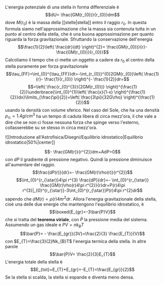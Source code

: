 L'energia potenziale di una stella in forma differenziale è
$$dU= \frac{GM(r_{0})}{r_{0}}dm$$
dove $M(r_{0})$ è la massa della [[stelle|stella]] entro il raggio $r_{0}$. In questa formula siamo nell'approssimazione che la massa sia contenuta tutta in un punto al centro della stella, che è una buona approssimazione per quanto riguarda la forza gravitazionale. Sfruttando la conservazione dell'energia
$$\frac{1}{2}\left( \frac{dr}{dt} \right)^{2}= \frac{GM(r_{0})}{r}- \frac{GM(r_{0})}{r_{0}}$$
Calcoliamo il tempo che ci mette un oggetto a cadere da $r_{0}$ al centro della stella puramente per forza gravitazionale
$$\tau_{FF}=\int_{0}^{\tau_{FF}}dt=-\int_{r_{0}}^{0}2GM(r_{0})\left( \frac{1}{r}- \frac{1}{r_{0}} \right)^{- \frac{1}{2}}dr=$$
$$=\left( \frac{r_{0}^{3}}{2GM(r_{0})} \right)^{\frac{1}{2}}\underbrace{\int_{0}^{1}\left( \frac{x}{1-x} \right)^{\frac{1}{2}}dx}\limits_{\frac{\pi}{2}}=\left( \frac{3\pi}{32G\rho} \right)^{\frac{1}{2}}$$
usando la densità con volume sferico. Nel caso del Sole, che ha una densità $\rho_{\odot}=1.4g/cm^3$ ha un tempo di caduta libera di circa mezz'ora, il che vale a dire che se non ci fosse nessuna forza che spinge verso l'esterno, collasserebbe su se stesso in circa mezz'ora.

![[Introduzione all'Astrofisica/Disegni/Equilibrio idrostatico|Equilibrio idrostatico|50%|center]]

$$- \frac{GM(r)}{r^{2}}dm+AdP=0$$
con $dP$ il gradiente di pressione negativo. Quindi la pressione diminuisce all'aumentare del raggio.
$$\frac{dP(r)}{dr}=- \frac{GM(r)\rho(r)}{r^{2}}$$
$$\int_{0}^{r_{\star}}4\pi r^{3} \frac{dP}{dr}=- \int_{0}^{r_{\star}} \frac{GM(r)\rho(r)4\pi r^{2}}{r}dr=P(r)4\pi r^{3}|_{0}^{r_{\star}}-3\int_{0}^{r_{\star}}P(r)4\pi r^{2}dr$$
sapendo che $dM(r)=\rho(r)4\pi r^{2}dr$. Allora l'energia gravitazionale della stella, cioè una delle due energie che mantengono l'equilibrio idrostatico, è
$$\boxed{E_{gr}=-3\bar{P}V}$$
che si tratta del **teorema viriale**, con $\bar{P}$ la pressione media del sistema. Assumendo un gas ideale e $PV=nk_{B}T$ 
$$\bar{P}= - \frac{E_{gr}}{3V}=\frac{2}{3} \frac{E_{T}}{V}$$
con $E_{T}=\frac{3}{2}Nk_{B}T$ l'energia termica della stella. In altre parole
$$\bar{P}V= \frac{2}{3}E_{T}$$
L'energia totale della stella è
$$E_{tot}=E_{T}+E_{gr}=-E_{T}=\frac{E_{gr}}{2}$$
Se la stella si scalda, la stella si espande e diventa meno densa.